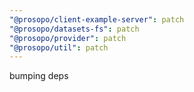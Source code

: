 ```yaml
---
"@prosopo/client-example-server": patch
"@prosopo/datasets-fs": patch
"@prosopo/provider": patch
"@prosopo/util": patch
---
```


bumping deps
  